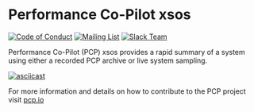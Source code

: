 # Performance Co-Pilot xsos

[![Code of Conduct](https://img.shields.io/badge/Contributor%20Covenant-2.1-4b.svg)](CODE_OF_CONDUCT.md) 
[![Mailing List](https://img.shields.io/badge/Mailing%20List-pcp-blue.svg)](https://groups.io/g/pcp)
[![Slack Team](https://img.shields.io/badge/Slack-pcp-blue.svg)](https://h7zo83mvt1.execute-api.us-west-2.amazonaws.com/Express/)

Performance Co-Pilot (PCP) xsos provides a rapid summary of a system
using either a recorded PCP archive or live system sampling.

[![asciicast](https://asciinema.org/a/663771.svg)](https://asciinema.org/a/663771?t=2)

For more information and details on how to contribute to the PCP project
visit [pcp.io](https://pcp.io/community.html)

